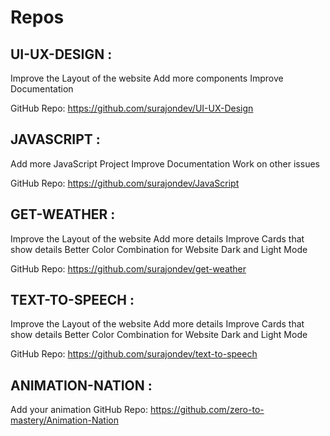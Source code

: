 # Repos

## UI-UX-DESIGN :
Improve the Layout of the website
Add more components
Improve Documentation

GitHub Repo: https://github.com/surajondev/UI-UX-Design

## JAVASCRIPT :
Add more JavaScript Project
Improve Documentation
Work on other issues

GitHub Repo: https://github.com/surajondev/JavaScript

## GET-WEATHER :
Improve the Layout of the website
Add more details
Improve Cards that show details
Better Color Combination for Website
Dark and Light Mode

GitHub Repo: https://github.com/surajondev/get-weather

## TEXT-TO-SPEECH :
Improve the Layout of the website
Add more details
Improve Cards that show details
Better Color Combination for Website
Dark and Light Mode

GitHub Repo: https://github.com/surajondev/text-to-speech

## ANIMATION-NATION :
Add your animation
GitHub Repo: https://github.com/zero-to-mastery/Animation-Nation
